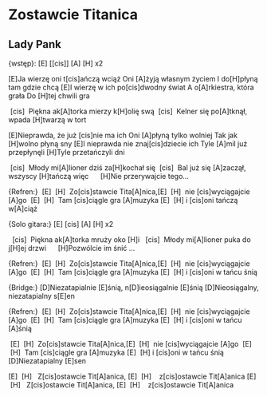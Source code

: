 # Zostawcie Titanica
## Lady Pank


{wstęp}: [E] [[cis]] [A] [H] x2

[E]Ja wierzę oni t[cis]ańczą wciąż
Oni [A]żyją własnym życiem
I do[H]płyną tam gdzie chcą
[E]I wierzę w ich po[cis]dwodny świat
A o[A]rkiestra, która grała
Do [H]tej chwili gra

 [cis]    Piękna ak[A]torka mierzy k[H]olię swą
 [cis]    Kelner się po[A]tknął, wpada [H]twarzą w tort

[E]Nieprawda, że już [cis]nie ma ich
Oni [A]płyną tylko wolniej
Tak jak [H]wolno płyną sny
[E]I nieprawda nie znaj[cis]dziecie ich
Tyle [A]mil już przepłynęli
[H]Tyle przetańczyli dni

 [cis]    Młody mi[A]lioner dziś za[H]kochał się
 [cis]    Bal już się [A]zaczął, wszyscy [H]tańczą więc
     [H]Nie przerywajcie tego...

{Refren:}
 [E]  [H]  Zo[cis]stawcie Tita[A]nica,[E]  [H]  nie [cis]wyciągajcie [A]go
 [E]  [H]  Tam [cis]ciągle gra [A]muzyka [E]  [H] i [cis]oni tańczą w[A]ciąż


{Solo gitara:} [E] [cis] [A] [H] x2


  [cis]    Piękna ak[A]torka mruży oko [H]i
  [cis]    Młody mi[A]lioner puka do j[H]ej drzwi
     [H]Pozwólcie im śnić ...


{Refren:}
 [E]  [H]  Zo[cis]stawcie Tita[A]nica,[E]  [H]  nie [cis]wyciągajcie [A]go
 [E]  [H]  Tam [cis]ciągle gra [A]muzyka [E]  [H] i [cis]oni w tańcu śnią

{Bridge:}
[D]Niezatapialnie [E]śnią, n[D]ieosiągalnie [E]śnią
[D]Nieosiągalny, niezatapialny s[E]en

{Refren:}
 [E]  [H]  Zo[cis]stawcie Tita[A]nica,[E]  [H]  nie [cis]wyciągajcie [A]go
 [E]  [H]  Tam [cis]ciągle gra [A]muzyka [E]  [H] i [cis]oni w tańcu [A]śnią

 [E]  [H]  Zo[cis]stawcie Tita[A]nica,[E]  [H]  nie [cis]wyciągajcie [A]go
 [E]  [H]  Tam [cis]ciągle gra [A]muzyka [E]  [H] i [cis]oni w tańcu śnią
[D]Niezatapialny [E]sen

[E]  [H]   Z[cis]ostawcie Tit[A]anica, [E]  [H]    z[cis]ostawcie Tit[A]anica
[E]  [H]   Z[cis]ostawcie Tit[A]anica, [E]  [H]    z[cis]ostawcie Tit[A]anica


